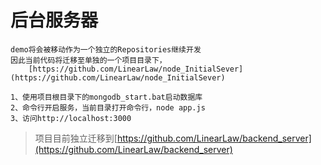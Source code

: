 # 后台服务器

    demo将会被移动作为一个独立的Repositories继续开发
    因此当前代码将迁移至单独的一个项目目录下，
        [https://github.com/LinearLaw/node_InitialSever](https://github.com/LinearLaw/node_InitialSever)

    1、使用项目根目录下的mongodb_start.bat启动数据库
    2、命令行开启服务，当前目录打开命令行，node app.js
    3、访问http://localhost:3000

>项目目前独立迁移到[https://github.com/LinearLaw/backend_server](https://github.com/LinearLaw/backend_server)